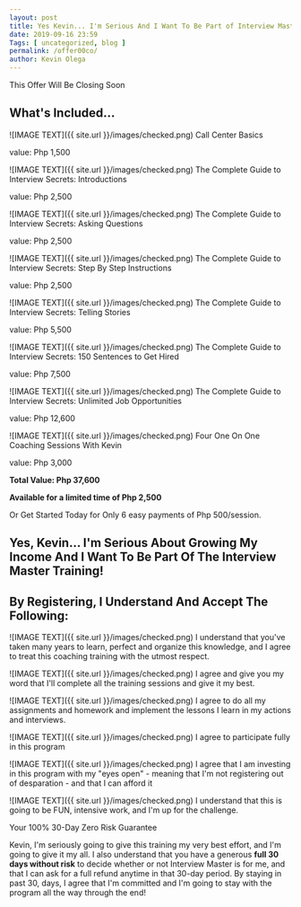 ```yaml
--- 
layout: post 
title: Yes Kevin... I'm Serious And I Want To Be Part of Interview Master
date: 2019-09-16 23:59
Tags: [ uncategorized, blog ]
permalink: /offer00co/ 
author: Kevin Olega 
--- 
```

This Offer Will Be Closing Soon

## What's Included...

![IMAGE TEXT]({{ site.url }}/images/checked.png) Call Center Basics

value: Php 1,500


![IMAGE TEXT]({{ site.url }}/images/checked.png) The Complete Guide to Interview Secrets: Introductions

value: Php 2,500

![IMAGE TEXT]({{ site.url }}/images/checked.png) The Complete Guide to Interview Secrets: Asking Questions

value: Php 2,500

![IMAGE TEXT]({{ site.url }}/images/checked.png) The Complete Guide to Interview Secrets: Step By Step Instructions

value: Php 2,500

![IMAGE TEXT]({{ site.url }}/images/checked.png) The Complete Guide to Interview Secrets: Telling Stories

value: Php 5,500

![IMAGE TEXT]({{ site.url }}/images/checked.png) The Complete Guide to Interview Secrets: 150 Sentences to Get Hired

value: Php 7,500

![IMAGE TEXT]({{ site.url }}/images/checked.png) The Complete Guide to Interview Secrets: Unlimited Job Opportunities

value: Php 12,600

![IMAGE TEXT]({{ site.url }}/images/checked.png) Four One On One Coaching Sessions With Kevin

value: Php 3,000

**Total Value: Php 37,600**

**Available for a limited time of Php 2,500**

Or Get Started Today for Only 6 easy payments of Php 500/session.


## Yes, Kevin... I'm Serious About Growing My Income And I Want To Be Part Of The Interview Master Training!

## By Registering, I Understand And Accept The Following:

![IMAGE TEXT]({{ site.url }}/images/checked.png) I understand that you've taken many years to learn, perfect and organize this knowledge, and I agree to treat this coaching training with the utmost respect.

![IMAGE TEXT]({{ site.url }}/images/checked.png) I agree and give you my word that I'll complete all the training sessions and give it my best.

![IMAGE TEXT]({{ site.url }}/images/checked.png) I agree to do all my assignments and homework and implement the lessons I learn in my actions and interviews.

![IMAGE TEXT]({{ site.url }}/images/checked.png) I agree to participate fully in this program

![IMAGE TEXT]({{ site.url }}/images/checked.png) I agree that I am investing in this program with my "eyes open" - meaning that I'm not registering out of desparation - and that I can afford it

![IMAGE TEXT]({{ site.url }}/images/checked.png) I understand that this is going to be FUN, intensive work, and I'm up for the challenge.

Your 100% 30-Day Zero Risk Guarantee

Kevin, I'm seriously going to give this training my very best effort, and I'm going to give it my all. I also understand that you have a generous **full 30 days without risk** to decide whether or not Interview Master is for me, and that I can ask for a full refund anytime in that 30-day period. By staying in past 30, days, I agree that I'm committed and I'm going to stay with the program all the way through the end!